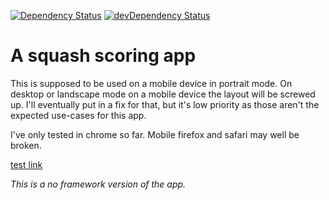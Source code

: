 [![Dependency Status](https://david-dm.org/bjdixon/squash-score.svg)](https://david-dm.org/bjdixon/squash-score)
[![devDependency Status](https://david-dm.org/bjdixon/squash-score/dev-status.svg)](https://david-dm.org/bjdixon/squash-score#info=devDependencies)

# A squash scoring app

This is supposed to be used on a mobile device in portrait mode. On desktop or landscape mode on a mobile device the layout will be screwed up. I'll eventually put in a fix for that, but it's low priority as those aren't the expected use-cases for this app.

I've only tested in chrome so far. Mobile firefox and safari may well be broken.

[test link](http://bjdixon.github.io/squash-score/)

*This is a no framework version of the app.*

